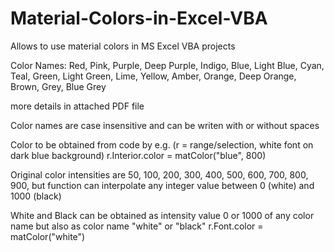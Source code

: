 # Material-Colors-in-Excel-VBA
Allows to use material colors in MS Excel VBA projects

Color Names:
Red, Pink, Purple, Deep Purple, Indigo, Blue, Light Blue, Cyan, Teal, Green,
Light Green, Lime, Yellow, Amber, Orange, Deep Orange, Brown, Grey, Blue Grey

more details in attached PDF file

Color names are case insensitive and can be writen with or without spaces

Color to be obtained from code by e.g. (r = range/selection, white font on dark blue background)
r.Interior.color = matColor("blue", 800)

Original color intensities are 50, 100, 200, 300, 400, 500, 600, 700, 800, 900,
but function can interpolate any integer value between 0 (white) and 1000 (black)

White and Black can be obtained as intensity value 0 or 1000 of any color name but also as color name "white" or "black"
r.Font.color = matColor("white")
